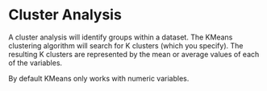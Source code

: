 # Cluster Analysis

A cluster analysis will identify groups within a dataset. The KMeans
clustering algorithm will search for K clusters (which you specify).
The resulting K clusters are represented by the mean or average
values of each of the variables.

By default KMeans only works with numeric variables.
